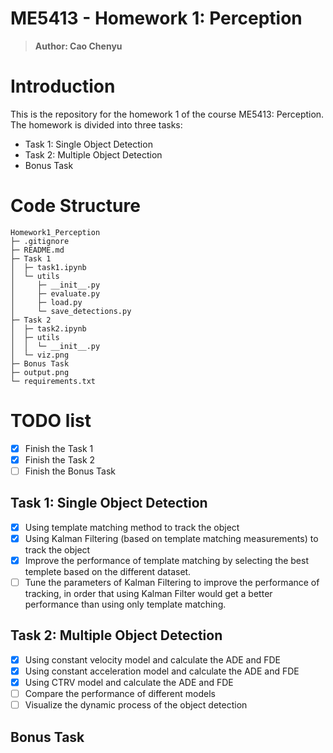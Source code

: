 # ME5413 - Homework 1: Perception
> **Author: Cao Chenyu**

# Introduction
This is the repository for the homework 1 of the course ME5413: Perception. The homework is divided into three tasks:
- Task 1: Single Object Detection
- Task 2: Multiple Object Detection
- Bonus Task

# Code Structure
```
Homework1_Perception
├─ .gitignore
├─ README.md
├─ Task 1
│  ├─ task1.ipynb
│  └─ utils
│     ├─ __init__.py
│     ├─ evaluate.py
│     ├─ load.py
│     └─ save_detections.py
├─ Task 2
│  ├─ task2.ipynb
│  ├─ utils
│  │  └─ __init__.py
│  └─ viz.png
├─ Bonus Task
├─ output.png
└─ requirements.txt

```

# TODO list
- [x] Finish the Task 1
- [x] Finish the Task 2
- [ ] Finish the Bonus Task

## Task 1: Single Object Detection
- [x] Using template matching method to track the object 
- [x] Using Kalman Filtering (based on template matching measurements) to track the object
- [x] Improve the performance of template matching by selecting the best templete based on the different dataset.
- [ ] Tune the parameters of Kalman Filtering to improve the performance of tracking, in order that using Kalman Filter would get a better performance than using only template matching.

## Task 2: Multiple Object Detection 
- [x] Using constant velocity model and calculate the ADE and FDE
- [x] Using constant acceleration model and calculate the ADE and FDE
- [x] Using CTRV model and calculate the ADE and FDE
- [ ] Compare the performance of different models
- [ ] Visualize the dynamic process of the object detection

## Bonus Task